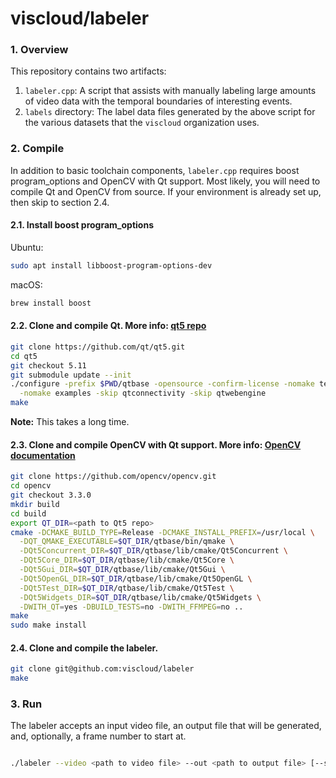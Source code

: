 # viscloud/labeler

### 1. Overview

This repository contains two artifacts:
1. `labeler.cpp`: A script that assists with manually labeling large amounts
of video data with the temporal boundaries of interesting events.
2. `labels` directory: The label data files generated by the above script
for the various datasets that the `viscloud` organization uses.

### 2. Compile

In addition to basic toolchain components, `labeler.cpp` requires boost
program_options and OpenCV with Qt support. Most likely, you will need to
compile Qt and OpenCV from source. If your environment is already set up,
then skip to section 2.4.

#### 2.1. Install boost program_options

Ubuntu:
```sh
sudo apt install libboost-program-options-dev
```

macOS:
```sh
brew install boost
```

#### 2.2. Clone and compile Qt. More info: [qt5 repo](https://github.com/qt/qt5)

```sh
git clone https://github.com/qt/qt5.git
cd qt5
git checkout 5.11
git submodule update --init
./configure -prefix $PWD/qtbase -opensource -confirm-license -nomake tests \
  -nomake examples -skip qtconnectivity -skip qtwebengine
make
```
**Note:** This takes a long time.

#### 2.3. Clone and compile OpenCV with Qt support. More info: [OpenCV documentation](https://docs.opencv.org/3.4.1/d7/d9f/tutorial_linux_install.html)

```sh
git clone https://github.com/opencv/opencv.git
cd opencv
git checkout 3.3.0
mkdir build
cd build
export QT_DIR=<path to Qt5 repo>
cmake -DCMAKE_BUILD_TYPE=Release -DCMAKE_INSTALL_PREFIX=/usr/local \
  -DQT_QMAKE_EXECUTABLE=$QT_DIR/qtbase/bin/qmake \
  -DQt5Concurrent_DIR=$QT_DIR/qtbase/lib/cmake/Qt5Concurrent \
  -DQt5Core_DIR=$QT_DIR/qtbase/lib/cmake/Qt5Core \
  -DQt5Gui_DIR=$QT_DIR/qtbase/lib/cmake/Qt5Gui \
  -DQt5OpenGL_DIR=$QT_DIR/qtbase/lib/cmake/Qt5OpenGL \
  -DQt5Test_DIR=$QT_DIR/qtbase/lib/cmake/Qt5Test \
  -DQt5Widgets_DIR=$QT_DIR/qtbase/lib/cmake/Qt5Widgets \
  -DWITH_QT=yes -DBUILD_TESTS=no -DWITH_FFMPEG=no ..
make
sudo make install
```

#### 2.4. Clone and compile the labeler.

```sh
git clone git@github.com:viscloud/labeler
make
```

### 3. Run

The labeler accepts an input video file, an output file that will be
generated, and, optionally, a frame number to start at.

```sh

./labeler --video <path to video file> --out <path to output file> [--start-frame <frame number>]
```
